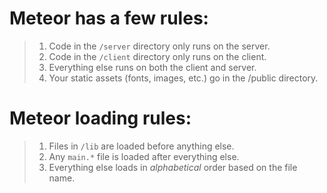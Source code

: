 # Meteor has a few rules:

> 1. Code in the `/server` directory only runs on the server.
> 2. Code in the `/client` directory only runs on the client.
> 3. Everything else runs on both the client and server.
> 4. Your static assets (fonts, images, etc.) go in the /public directory.

# Meteor loading rules:

> 1. Files in `/lib` are loaded before anything else.
> 2. Any `main.*` file is loaded after everything else.
> 3. Everything else loads in *alphabetical* order based on the file name.

